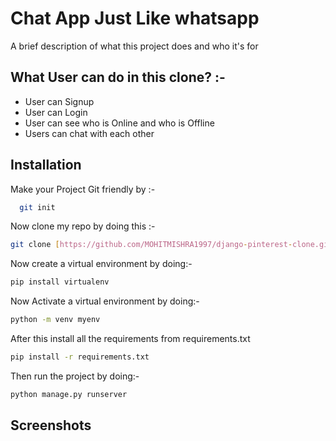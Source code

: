 
# Chat App Just Like whatsapp

A brief description of what this project does and who it's for




## What User can do in this clone? :-

 - User can Signup
 - User can Login
 - User can see who is Online and who is Offline
 - Users can chat with each other




## Installation

Make your Project Git friendly by :-

```bash
  git init
```

Now clone my repo by doing this :-

```bash
git clone [https://github.com/MOHITMISHRA1997/django-pinterest-clone.git](https://github.com/MOHITMISHRA1997/django-chat-app.git)
```


Now create a virtual environment by doing:-

```bash
pip install virtualenv
```

Now Activate a virtual environment by doing:-

```bash
python -m venv myenv
```

After this install all the requirements from requirements.txt

```bash
pip install -r requirements.txt
```

Then run the project by doing:-

```bash
python manage.py runserver
```

## Screenshots 
